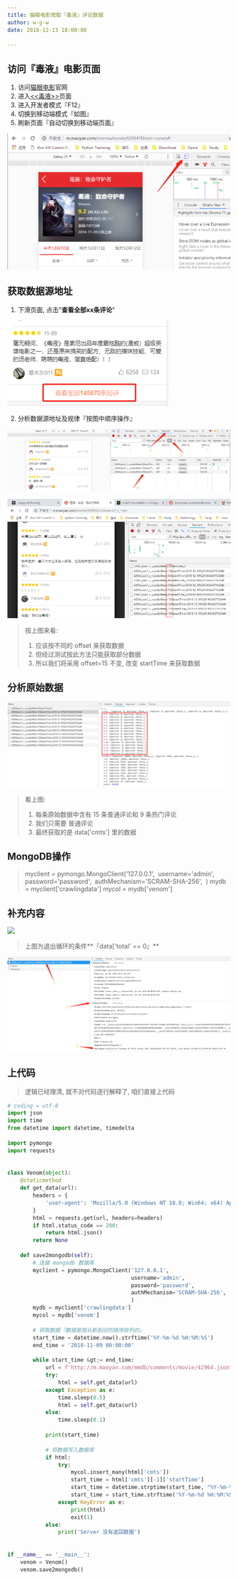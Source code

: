 ```yaml
---
title: 猫眼电影爬取『毒液』评论数据
author: w-g-w
date: 2018-12-13 18:00:00

---
```

## 访问『毒液』电影页面
1. 访问[猫眼电影](http://www.maoyan.com/)官网 
2. 进入[<<毒液>>](https://maoyan.com/films/42964)页面 
3. 进入开发者模式『F12』
4. 切换到移动端模式『如图』
5. 刷新页面『自动切换到移动端页面』

![](./images/开发者模式.png)



##  获取数据源地址

1. 下滑页面, 点击"**查看全部xx条评论**"

![](./images/查看全部评论.png)

2. 分析数据源地址及规律『按图中顺序操作』

![](./images/查看获取的源地址.png)



![](./images/查找请求数据的url.png)



>按上图来看:
>1. 应该按不同的 offset 来获取数据
>2. 但经过测试按此方法只能获取部分数据
>3. 所以我们将采用 offset=15 不变, 改变 startTime 来获取数据



## 分析原始数据

![](./images/数据结构.png)

> 看上图:
> 1. 每条原始数据中含有 15 条普通评论和 9 条热门评论
> 2. 我们只需要 普通评论
> 3. 最终获取的是 data['cmts'] 里的数据



##  MongoDB操作

> myclient = pymongo.MongoClient('127.0.0.1',
> ​                               username='admin',
> ​                               password='password',
> ​                               authMechanism='SCRAM-SHA-256',
> ​                               )
> mydb = myclient['crawlingdata']
> mycol = mydb['venom']



## 补充内容

![](/退出循环的条件.png)

> 上图为退出循环的条件**『data['total' == 0』**



![](./images/查找浏览器使用的User-Agent.png)

## 上代码

> 逻辑已经理清, 就不对代码逐行解释了,  咱们直接上代码

```python
# coding = utf-8
import json
import time
from datetime import datetime, timedelta

import pymongo
import requests


class Venom(object):
    @staticmethod
    def get_data(url):
        headers = {
            'user-agent': 'Mozilla/5.0 (Windows NT 10.0; Win64; x64) AppleWebKit/537.36 (KHTML, like Gecko) Chrome/71.0.3578.80 Safari/537.36',
        }
        html = requests.get(url, headers=headers)
        if html.status_code == 200:
            return html.json()
        return None

    def save2mongodb(self):
        # 连接 mongodb 数据库
        myclient = pymongo.MongoClient('127.0.0.1',
                                       username='admin',
                                       password='password',
                                       authMechanism='SCRAM-SHA-256',
                                       )
        mydb = myclient['crawlingdata']
        mycol = mydb['venom']

        # 获取数据『数据是按从新到旧的顺序排列的』
        start_time = datetime.now().strftime('%Y-%m-%d %H:%M:%S')
        end_time = '2018-11-09 00:00:00'

        while start_time &gt;= end_time:
            url = f'http://m.maoyan.com/mmdb/comments/movie/42964.json?_v_=yes&amp;offset=15&amp;startTime={start_time}'
            try:
                html = self.get_data(url)
            except Exception as e:
                time.sleep(0.5)
                html = self.get_data(url)
            else:
                time.sleep(0.1)

            print(start_time)

            # 将数据写入数据库
            if html:
                try:
                    mycol.insert_many(html['cmts'])
                    start_time = html['cmts'][-1]['startTime']
                    start_time = datetime.strptime(start_time, "%Y-%m-%d %H:%M:%S") + timedelta(seconds=-1)
                    start_time = start_time.strftime('%Y-%m-%d %H:%M:%S')
                except KeyError as e:
                    print(html)
                    exit(1)
            else:
                print('Server 没有返回数据')


if __name__ == '__main__':
    venom = Venom()
    venom.save2mongodb()

```

